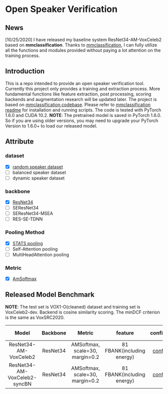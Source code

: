 
# Open Speaker Verification

## News

[10/25/2020] I have released my baseline system ResNet34-AM-VoxCeleb2 based on **mmclassification**. Thanks to [mmclassification](https://github.com/open-mmlab/mmclassification), I can fully utilize all the functions and modules provided without paying a lot attention on the training process.

## Introduction

This is a repo intended to provide an open speaker verification tool. Currently this project only provides a training and extraction process. More fundamental functions like feature extraction, post processing, scoring backends and augmentation research will be updated later.
The project is based on [mmclassification codebase](https://github.com/open-mmlab/mmclassification).
Please refer to [mmclassification  readme](README.mmclassification.md) for installation and running scripts.
The code is tested with PyTorch 1.6.0 and CUDA 10.2. **NOTE**: The pretrained model is saved in PyTorch 1.6.0. So if you are using older versions, you may need to upgrade your PyTorch Version to 1.6.0+ to load our released model.

## Attribute

### dataset

- [x] [random speaker dataset](mmcls/datasets/speaker_dataset.py)
- [ ] balanced speaker dataset
- [ ] dynamic speaker dataset

### backbone

- [x] [ResNet34](mmcls/models/backbones/resnet_cifar.py)
- [ ] SEResNet34
- [ ] SEResNet34-MSEA
- [ ] RES-SE-TDNN

### Pooling Method

- [x] [STATS pooling](mmcls/models/necks/STP.py)
- [ ] Self-Attention pooling
- [ ] MultiHeadAttention pooling

### Metric

- [x] [AmSoftmax](mmcls/models/heads/am_head.py)

## Released Model Benchmark

**NOTE**: The test set is VOX1-O(cleaned) dataset and training set is VoxCeleb2-dev. Backend is cosine similarity scoring. The minDCF criterion is the same as  VoxSRC2020.

| Model | Backbone          | Metric | feature | config | raw EER | raw DCF | checkpoint |
|:---------:|:-----------------:|:------------:|:------------:|:------------:|:------------:|--------------|:------------:|
| ResNet34-AM-VoxCeleb2 | ResNet34       | AMSoftmax, scale=30, margin=0.2 | 81 FBANK(including energy) | [conf](configs/asv/classifier/vox2_resnet34_b128x4.py) | 1.207 | 0.0738 | [ckpt](https://drive.google.com/file/d/1d5cJQsLNUrZ3-IIiBPI8l-7W7G_jqKV8/view?usp=sharing) |
| ResNet34-AM-VoxCeleb2-syncBN | ResNet34 | AMSoftmax, scale=30, margin=0.2 | 81 FBANK(including energy) | [conf](configs/asv/classifier/vox2_resnet34_b128x4_syncBN.py) | 1.196 | 0.0791 | [ckpt](https://drive.google.com/file/d/1rJ9tMGU4OVXQwF66e0Z-0scDc9MmipHo/view?usp=sharing) |